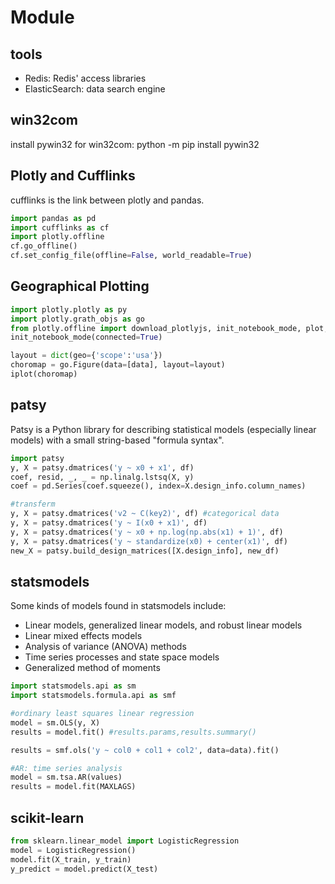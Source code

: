 # Module

## tools
  - Redis: Redis' access libraries
  - ElasticSearch: data search engine

## win32com
install pywin32 for win32com:
  python -m pip install pywin32

## Plotly and Cufflinks
cufflinks is the link between plotly and pandas.
```py
import pandas as pd
import cufflinks as cf
import plotly.offline
cf.go_offline()
cf.set_config_file(offline=False, world_readable=True)
```

## Geographical Plotting
```py
import plotly.plotly as py
import plotly.grath_objs as go
from plotly.offline import download_plotlyjs, init_notebook_mode, plot, iplot
init_notebook_mode(connected=True)

layout = dict(geo={'scope':'usa'})
choromap = go.Figure(data=[data], layout=layout)
iplot(choromap)
```
## patsy
Patsy is a Python library for describing statistical models (especially linear models) with a small string-based "formula syntax".

```py
import patsy
y, X = patsy.dmatrices('y ~ x0 + x1', df)
coef, resid, _, _ = np.linalg.lstsq(X, y)
coef = pd.Series(coef.squeeze(), index=X.design_info.column_names)

#transferm
y, X = patsy.dmatrices('v2 ~ C(key2)', df) #categorical data
y, X = patsy.dmatrices('y ~ I(x0 + x1)', df)
y, X = patsy.dmatrices('y ~ x0 + np.log(np.abs(x1) + 1)', df)
y, X = patsy.dmatrices('y ~ standardize(x0) + center(x1)', df)
new_X = patsy.build_design_matrices([X.design_info], new_df)
```

## statsmodels
Some kinds of models found in statsmodels include:
  * Linear models, generalized linear models, and robust linear models
  * Linear mixed effects models
  * Analysis of variance (ANOVA) methods
  * Time series processes and state space models
  * Generalized method of moments
```py
import statsmodels.api as sm
import statsmodels.formula.api as smf

#ordinary least squares linear regression
model = sm.OLS(y, X)
results = model.fit() #results.params,results.summary()

results = smf.ols('y ~ col0 + col1 + col2', data=data).fit()

#AR: time series analysis
model = sm.tsa.AR(values)
results = model.fit(MAXLAGS)
```

## scikit-learn
```py
from sklearn.linear_model import LogisticRegression
model = LogisticRegression()
model.fit(X_train, y_train)
y_predict = model.predict(X_test)
```
